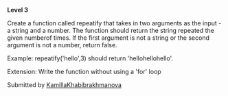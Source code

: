 **Level 3** <br>

Create a function called repeatify that takes in two arguments as the input - a string and a number. The function should return the string repeated the given numberof times. If the first argument is not a string or the second argument is not a number, return false.

Example: repeatify('hello',3) should return 'hellohellohello'.

Extension: Write the function without using a 'for' loop

Submitted by [KamillaKhabibrakhmanova](https://github.com/KamillaKhabibrakhmanova)

